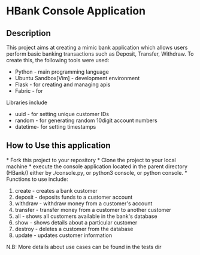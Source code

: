 <h1> HBank Console Application </h1>

<h2> Description </h2>
This project aims at creating a mimic bank application which allows users perform basic
banking transactions such as Deposit, Transfer, Withdraw.
To create this, the following tools were used:

*	Python			-	main programming language
*	Ubuntu Sandbox[Vim]	-	development environment
*	Flask			-	for creating and managing apis
*	Fabric			-	for 

Libraries include 
*	uuid	-	for setting unique customer IDs
*	random	-	for generating random 10digit account numbers
*	datetime-	for setting timestamps

<h2> How to Use this application </h2>
* Fork this project to your repository
* Clone the project to your local machine
* execute the console application located in the parent directory (HBank/) either by
	./console.py, or python3 console, or python console.
* Functions to use include:
<ol>
<li>    create	-	creates a bank customer <br>
<li>    deposit	-	deposits funds to a customer account <br>
<li>    withdraw	-	withdraw money from a customer's account <br>
<li>    transfer	-	transfer money from a customer to another customer <br>
<li>    all	-	shows all customers available in the bank's database <br>
<li>    show	-	shows details about a particular customer <br>
<li>    destroy	-	deletes a customer from the database <br>
<li>    update	-	updates customer information <br>
</ol>

N.B:	More details about use cases can be found in the tests dir

